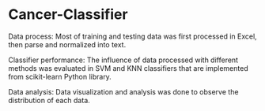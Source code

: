 # Cancer-Classifier

Data process:
Most of training and testing data was first processed in Excel, 
then parse and normalized into text.

Classifier performance:
The influence of data processed with different methods was
evaluated in SVM and KNN classifiers that are implemented 
from scikit-learn Python library.

Data analysis:
Data visualization and analysis was done to observe the distribution of each data.
